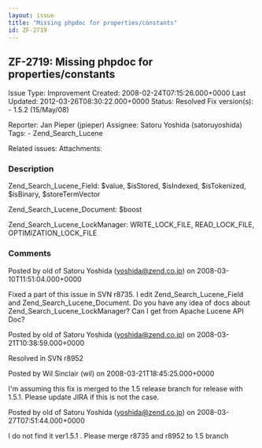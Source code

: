 ```yaml
---
layout: issue
title: "Missing phpdoc for properties/constants"
id: ZF-2719
---
```


ZF-2719: Missing phpdoc for properties/constants
------------------------------------------------

 Issue Type: Improvement Created: 2008-02-24T07:15:26.000+0000 Last Updated: 2012-03-26T08:30:22.000+0000 Status: Resolved Fix version(s): - 1.5.2 (15/May/08)
 
 Reporter:  Jan Pieper (jpieper)  Assignee:  Satoru Yoshida (satoruyoshida)  Tags: - Zend\_Search\_Lucene
 
 Related issues: 
 Attachments: 
### Description

Zend\_Search\_Lucene\_Field: $value, $isStored, $isIndexed, $isTokenized, $isBinary, $storeTermVector

Zend\_Search\_Lucene\_Document: $boost

Zend\_Search\_Lucene\_LockManager: WRITE\_LOCK\_FILE, READ\_LOCK\_FILE, OPTIMIZATION\_LOCK\_FILE

 

 

### Comments

Posted by old of Satoru Yoshida (yoshida@zend.co.jp) on 2008-03-10T11:51:04.000+0000

Fixed a part of this issue in SVN r8735. I edit Zend\_Search\_Lucene\_Field and Zend\_Search\_Lucene\_Document. Do you have any idea of docs about Zend\_Search\_Lucene\_LockManager? Can I get from Apache Lucene API Doc?

 

 

Posted by old of Satoru Yoshida (yoshida@zend.co.jp) on 2008-03-21T10:38:59.000+0000

Resolved in SVN r8952

 

 

Posted by Wil Sinclair (wil) on 2008-03-21T18:45:25.000+0000

I'm assuming this fix is merged to the 1.5 release branch for release with 1.5.1. Please update JIRA if this is not the case.

 

 

Posted by old of Satoru Yoshida (yoshida@zend.co.jp) on 2008-03-27T07:51:44.000+0000

I do not find it ver1.5.1 . Please merge r8735 and r8952 to 1.5 branch

 

 